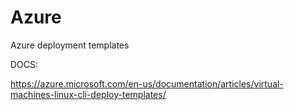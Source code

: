 # Azure
Azure deployment templates

DOCS:

https://azure.microsoft.com/en-us/documentation/articles/virtual-machines-linux-cli-deploy-templates/
